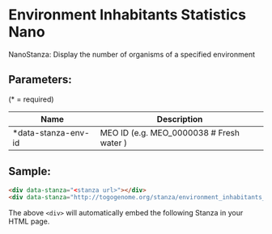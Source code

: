 Environment Inhabitants Statistics Nano
=======================================

NanoStanza: Display the number of organisms of a specified environment

## Parameters:

(* = required)

| Name             | Description                         |
|------------------|-------------------------------------|
| *data-stanza-env-id | MEO ID (e.g. MEO_0000038 # Fresh water ) |

## Sample:

```html
<div data-stanza="<stanza url>"></div>
<div data-stanza="http://togogenome.org/stanza/environment_inhabitants_statistics_nano" data-stanza-env-id="MEO_0000038"></div>
```

The above `<div>` will automatically embed the following Stanza in your HTML page.

<div data-stanza="/stanza/environment_inhabitants_statistics_nano" data-stanza-env-id="MEO_0000038"></div>
